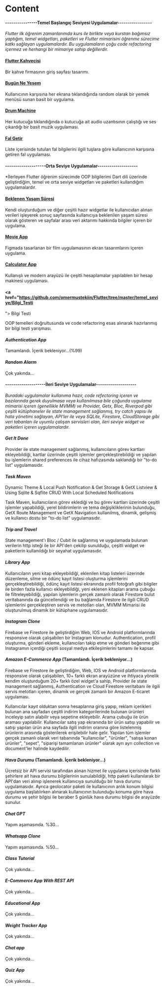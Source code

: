 # Content

#### ----------------Temel Başlangıç Seviyesi Uygulamalar-----------------

*Flutter ilk öğrenim zamanlarımda kurs ile birlikte veya kurstan bağımsız yaptığım,
temel widgetları, paketleri ve Flutter mimarisini öğrenme sürecime katkı sağlayan uygulamalardır.
Bu uygulamaların çoğu code refactoring içermez ve herhangi bir mimariye sahip değillerdir.*


#### <a href="https://github.com/omermustekiin/Flutter/tree/master/temel_seviye/flutter_kahvecisi">  Flutter Kahvecisi </a>

Bir kahve firmasının giriş sayfası tasarımı.

#### <a href="https://github.com/omermustekiin/Flutter/tree/master/temel_seviye/Bugun_Ne_Yesem"> Bugün Ne Yesem </a>

Kullanıcının karşısına her ekrana tıklandığında random olarak bir yemek menüsü sunan basit bir uygulama.

#### <a href="https://github.com/omermustekiin/Flutter/tree/master/temel_seviye/Drum_Machine">  Drum Machine </a>

Her kutucuğa tıklandığında o kutucuğa ait audio uzantısının çalıştığı ve ses çıkardığı bir basit muzik uygulaması.

#### <a href="https://github.com/omermustekiin/Flutter/tree/master/temel_seviye/Fal_Getir"> Fal Getir </a>

Liste içerisinde tutulan fal bilgilerini ilgili tuşlara göre kullanıcının karşısına getiren fal uygulaması.


#### --------------------Orta Seviye Uygulamalar--------------------

*İlerleyen Flutter öğrenim sürecimde OOP bilgilerimi Dart dili üzerinde geliştirdiğim, temel ve orta 
seviye widgetları ve paketleri kullandığım uygulamalardır.

#### <a href="https://github.com/omermustekiin/Flutter/tree/master/temel_seviye/Beklenen_Yasam_Suresi"> Beklenen Yaşam Süresi </a>

Kendi oluşturduğum ve diğer çeşitli hazır widgetlar ile kullanıcıdan alınan verileri işleyerek sonuç sayfasında kullanıcıya beklenilen yaşam süresi olarak gösteren ve sayfalar arası veri aktarımı hakkında bilgiler içeren bir uygulama.

#### <a href="https://github.com/omermustekiin/Flutter/tree/master/temel_seviye/movieApp"> Movie App </a>

Figmada tasarlanan bir film uygulamasının ekran tasarımlarını içeren uygulama.

#### <a href="https://github.com/omermustekiin/Flutter/tree/master/temel_seviye/calculator_App"> Calculator App </a>

Kullanışlı ve modern arayüzü ile çeşitli hesaplamalar yapılablen bir hesap makinesi uygulaması.

#### <a href="https://github.com/omermustekiin/Flutter/tree/master/temel_seviye/Bilgi_Testi
"> Bilgi Testi </a>

OOP temelleri doğrultusunda ve code refactoring esas alınarak hazırlanmış bir bilgi testi yarışması. 

#### *Authentication App*

Tamamlandı. İçerik bekleniyor...(%99)

#### *Random Alarm*

Çok yakında...



#### --------------------İleri Seviye Uygulamalar--------------------

*Buradaki uygulamalar kullanıma hazır, code refectoring içeren ve bazılarında gerek duyulmasa veya kullanılmasa bile çoğunda uygulama mimarisi içeren (genellikle MVMM) ve Provider, Getx, Bloc, Riverpod gibi çeşitli kütüphaneler ile state management sağlanmış, try catch yapısı ile hata yönetimi sağlayan, API'ler ile veya SQLite, Firestore, CloudStorage gibi veri tabanları ile uyumlu çalışan servisleri olan, ileri seviye widget ve paketleri içeren uygulamalardır.*


#### *Get It Done*
Provider ile state management sağlanmış, kullanıcıların görev kartları ekleyebildiği, kartlar üzerinde çeşitli işlemler gerçekleştirebildiği ve yapılan bu işlemlerin shared preferences ile cihaz hafızasında saklandığı bir "to-do list" uygulamasıdır.


#### *Task Maven*
Dynamic Theme & Local Push Notification & Get Storage & GetX Listview & Using Sqlite & Sqflite CRUD With Local Scheduled Notifications

Task Maven, kullanıcıların görev eklediği ve bu görev kartları üzerinde çeşitli işlemler yapabildiği, yerel bildirimlerin ve tema değişikliklerinin bulunduğu, GetX Route Management ve GetX Navigation kullanılmış, dinamik, gelişmiş ve kullanıcı dostu bir "to-do list" uygulamasıdır.


#### *Trip and Travel*

State management'ı Bloc / Cubit ile sağlanmış ve uygulamada bulunan verilerin http isteği ile bir API'den çekilip sunulduğu, çeşitli widget ve paketlerin kullanıldığı bir seyahat uygulamasıdır. 


#### *Library App*

Kullanıcıların yeni kitap ekleyebildiği, eklenilen kitap listeleri üzerinde düzenleme, silme ve ödünç kayıt listesi oluşturma işlemlerini gerçekleştirebildiği, ödünç kayıt listesi ekranında profil fotoğrafı gibi bilgiler ile birden fazla kullanıcı ekleyebildiği, yeni eklenen kitapları arama çubuğu ile filtreleyebildiği, yapılan işlemlerin gerçek zamanlı olarak Firestore bulut veritabanında da güncellendiği ve bu bağlamda Firestore ile ilgili CRUD işlemlerini gerçekleştiren servis ve metotları olan, MVMM Mimarisi ile oluşturulmuş dinamik bir kütüphane uygulamasıdır.

#### *Instagram Clone*

Firebase ve Firestore ile geliştirdiğim Web, IOS ve Android platformlarında responsive olarak çalışabilen bir Instagram klonudur. Authentication, profil oluşturma, gönderi ekleme, kullanıcıları takip etme ve gönderi beğenme gibi Instagramın içerdiği çeşitli sosyal medya etkileşimlerini tamamı ile kapsar. 

#### *Amazon E-Commerce App* (Tamamlandı. İçerik bekleniyor...)

Firebase ve Firestore ile geliştirdiğim, Web, IOS ve Android platformlarında responsive olarak çalışabilen, 10+ farklı ekran arayüzüne ve ihtiyaca yönelik kendim oluşturduğum 20+ farklı özel widget'a sahip, Provider ile state management sağlanmış, Authentication ve Cloud Firestore veritabanı ile ilgili servis metotları içeren, dinamik ve gerçek zamanlı bir Amazon E-ticaret uygulaması.

Kullanıcılar kayıt olduktan sonra hesaplarına giriş yapıp, reklam içerikleri bulunan ana sayfadan çeşitli indirim kategorilerinde bulunan ürünleri inceleyip satın alabilir veya sepetine ekleyebilir. Arama çubuğu ile ürün araması yapılabilir. Kullanıcılar satış yap ekranında bir ürün satışı yapabilir ve satışı yapılan ürün ana sayfada ilgili indirim oranına göre listelenmiş ürünlerin arasında gösterilerek erişilebilir hale gelir. Yapılan tüm işlemler gerçek zamanlı olarak veri tabanında "kullanıcılar", "ürünler", "satışa konan ürünler", "sepet", "siparişi tamamlanan ürünler" olarak ayrı ayrı collection ve document'ler halinde kaydedilir.

#### *Hava Durumu* (Tamamlandı. İçerik bekleniyor...)

Ücretsiz bir API servisi tarafından alınan hizmet ile uygulama içerisinde farklı şehirlere ait hava durumu bilgilerinin sunulabildiği, http paketi kullanılarak bir API'dan veri alınıp işlenerek kullanıcıya sunulduğu bir hava durumu uygulamasıdır. Ayrıca geolocator paketi ile kullanıcının anlık konum bilgisi uygulama başlatılırken alınarak kullanıcının bulunduğu konuma göre hava durumu ve şehir bilgisi ile beraber 5 günlük hava durumu bilgisi de arayüzde sunulur.

#### *Chat GPT* 

Yapım aşamasında. %30...

#### *Whatsapp Clone* 

Yapım aşamasında. %50...

#### *Class Tutorial* 

Çok yakında...

#### *E-Commerce App With REST API*

Çok yakında...

#### *Educational App* 

Çok yakında...

#### *Weight Tracker App*

Çok yakında...

#### *Chat app*

Çok yakında...

#### *Quiz App*

Çok yakında...
